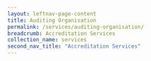 ```yaml
---
layout: leftnav-page-content
title: Auditing Organisation
permalink: /services/auditing-organisation/
breadcrumb: Accreditation Services
collection_name: services
second_nav_title: "Accreditation Services"
---
```

